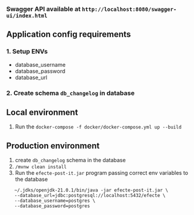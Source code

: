 ### Swagger API available at `http://localhost:8080/swagger-ui/index.html`

## Application config requirements

### 1. Setup ENVs
- database_username
- database_password
- database_url

### 2. Create schema `db_changelog` in database

## Local environment
1. Run the `docker-compose -f docker/docker-compose.yml up --build`

## Production environment

1. create `db_changelog` schema in the database
2. `/mvnw clean install`
3. Run the `efecte-post-it.jar` program passing correct env variables to the database
```
   ~/.jdks/openjdk-21.0.1/bin/java -jar efecte-post-it.jar \
   --database_url=jdbc:postgresql://localhost:5432/efecte \
   --database_username=postgres \
   --database_password=postgres
```
